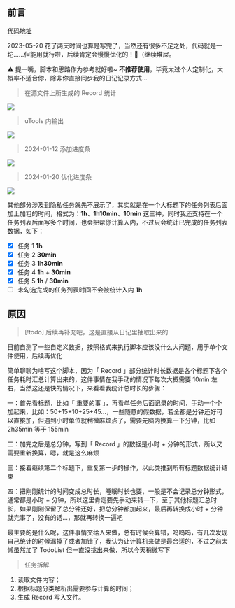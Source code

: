 ## 前言

[代码地址](https://github.com/fengstats/config/blob/main/3-js/note-stats.js)

2023-05-20 花了两天时间也算是写完了，当然还有很多不足之处，代码就是一坨……但能用就行啦，后续肯定会慢慢优化的！🥰（继续堆屎。

⚠️ 提一嘴，脚本和思路作为参考就好啦~ **不推荐使用**，毕竟太过个人定制化，大概率不适合你，除非你直接同步我的日记记录方式…

> 在源文件上所生成的 Record 统计

![](https://cdn.jsdelivr.net/gh/fengstats/blogcdn@main/2023/%E6%97%A5%E8%AE%B0%E6%97%B6%E9%95%BF%E5%88%86%E6%9E%90%E8%84%9A%E6%9C%AC%20Record.png)

> uTools 内输出

![](https://cdn.jsdelivr.net/gh/fengstats/blogcdn@main/2023/%E6%97%A5%E8%AE%B0%E6%97%B6%E9%95%BF%E7%BB%9F%E8%AE%A1%E8%84%9A%E6%9C%AC%20uTools.png)

> 2024-01-12 添加进度条

![](https://cdn.jsdelivr.net/gh/fengstats/blogcdn@main/2024/%E6%97%A5%E8%AE%B0%E6%97%B6%E9%95%BF%E7%BB%9F%E8%AE%A1-%E6%B7%BB%E5%8A%A0%E8%BF%9B%E5%BA%A6%E6%9D%A1.png)

> 2024-01-20 优化进度条

![](https://cdn.jsdelivr.net/gh/fengstats/blogcdn@main/2024/%E6%97%A5%E8%AE%B0%E6%97%B6%E9%95%BF%E7%BB%9F%E8%AE%A1-%E4%BC%98%E5%8C%96%E8%BF%9B%E5%BA%A6%E6%9D%A1%E6%A0%B7%E5%BC%8F.png)

其他部分涉及到隐私任务就先不展示了，其实就是在一个大标题下的任务列表后面加上加粗的时间，格式为：**1h**、**1h10min**、**10min** 这三种，同时我还支持在一个任务列表后面写多个时间，也会把帮你计算入内，不过只会统计已完成的任务列表数据，如下：

- [x] 任务 1 **1h**
- [x] 任务 2 **30min**
- [x] 任务 3 **1h30min**
- [x] 任务 4 **1h** + **30min**
- [x] 任务 5 **1h** / **30min**
- [ ] 未勾选完成的任务列表时间不会被统计入内 **1h**

## 原因

> [!todo] 后续再补充吧，这是直接从日记里抽取出来的

目前自测了一些自定义数据，按照格式来执行脚本应该没什么大问题，用于单个文件使用，后续再优化

简单聊聊为啥写这个脚本，因为「 Record 」部分统计时长数据是各个标题下各个任务耗时汇总计算出来的，这件事情在我手动的情况下每次大概需要 10min 左右，当然这还是快的情况下，来看看我统计总时长的步骤：

一：首先看标题，比如「 重要的事 」，再看单任务后面记录的时间，手动一个个加起来，比如：50+15+10+25+45…，一些随意的假数据，若全都是分钟还好可以直接加，但遇到小时单位就稍微麻烦点了，需要先脑内换算一下分钟，比如 2h35min 等于 155min

二：加完之后是总分钟，写到「 Record 」的数据是小时 + 分钟的形式，所以又需要重新换算，嗯，就是这么麻烦

三：接着继续第二个标题下，重复第一步的操作，以此类推到所有标题数据统计结束

四：把刚刚统计的时间变成总时长，睡眠时长也要，一般是不会记录总分钟形式，通常都是小时 + 分钟，所以这里肯定要先手动来转一下，至于其他标题汇总时长，如果刚刚保留了总分钟还好，把总分钟都加起来，最后再转换成小时 + 分钟就完事了，没有的话…，那就再转换一遍吧

最主要的是什么呢，这件事情交给人来做，总有时候会算错，呜呜呜，有几次发现自己统计的时候漏掉了或者加错了，我认为让计算机来做是最合适的，不过之前太懒虽然加了 TodoList 但一直没挑出来做，所以今天稍微写下

> 任务拆解

1) 读取文件内容；
2) 根据标题分类解析出需要参与计算的时间；
3) 生成 Record 写入文件。
